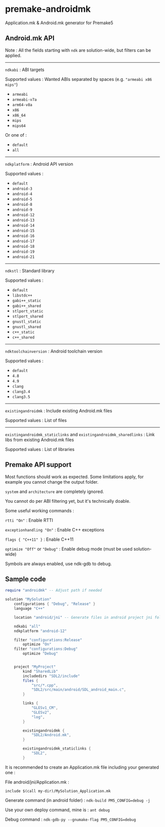# premake-androidmk
Application.mk &amp; Android.mk generator for Premake5


## Android.mk API

Note : All the fields starting with `ndk` are solution-wide, but filters can be applied.

*****

`ndkabi` : ABI targets

Supported values :
Wanted ABIs separated by spaces (e.g. `"armeabi x86 mips"`)
* `armeabi`
* `armeabi-v7a`
* `arm64-v8a`
* `x86`
* `x86_64`
* `mips`
* `mips64`

Or one of :
* `default`
* `all`

*****

`ndkplatform` : Android API version

Supported values :
* `default`
* `android-3`
* `android-4`
* `android-5`
* `android-8`
* `android-9`
* `android-12`
* `android-13`
* `android-14`
* `android-15`
* `android-16`
* `android-17`
* `android-18`
* `android-19`
* `android-21`

*****

`ndkstl` : Standard library

Supported values :
* `default`
* `libstdc++`
* `gabi++_static`
* `gabi++_shared`
* `stlport_static`
* `stlport_shared`
* `gnustl_static`
* `gnustl_shared`
* `c++_static`
* `c++_shared`

*****

`ndktoolchainversion` : Android toolchain version

Supported values :
* `default`
* `4.8`
* `4.9`
* `clang`
* `clang3.4`
* `clang3.5`

*****

`existingandroidmk` : Include existing Android.mk files

Supported values : List of files

*****

`existingandroidmk_staticlinks` and `existingandroidmk_sharedlinks` : Link libs from existing Android.mk files

Supported values : List of libraries



## Premake API support

Most functions should work as expected.
Some limitations apply, for example you cannot change the output folder.

`system` and `architecture` are completely ignored.

You cannot do per ABI filtering yet, but it's technically doable.

Some useful working commands :

`rtti "On"` : Enable RTTI

`exceptionhandling "On"` : Enable C++ exceptions

`flags { "C++11" }` : Enable C++11

`optimize "Off"` or `"Debug"` : Enable debug mode (must be used solution-wide)

Symbols are always enabled, use ndk-gdb to debug.


## Sample code

```lua
require "androidmk" -- Adjust path if needed

solution "MySolution"
	configurations { "Debug", "Release" }
	language "C++"

	location "android/jni" -- Generate files in android project jni folder (recommended)

	ndkabi "all"
	ndkplatform "android-12"

	filter "configurations:Release"
		optimize "On"
	filter "configurations:Debug"
		optimize "Debug"


	project "MyProject"
		kind "SharedLib"
		includedirs "SDL2/include"
		files {
			"src/*.cpp",
			"SDL2/src/main/android/SDL_android_main.c",
		}

		links {
			"GLESv1_CM",
			"GLESv2",
			"log",
		}

		existingandroidmk {
			"SDL2/Android.mk",
		}

		existingandroidmk_staticlinks {
			"SDL2",
		}
```


It is recommended to create an Application.mk file including your generated one :

File android/jni/Application.mk :
```
include $(call my-dir)/MySolution_Application.mk
```


Generate command (in android folder) :
`ndk-build PM5_CONFIG=debug -j`

Use your own deploy command, mine is :
`ant debug`

Debug command :
`ndk-gdb-py --gnumake-flag PM5_CONFIG=debug`
